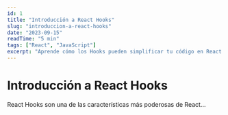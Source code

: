 ```yaml
---
id: 1
title: "Introducción a React Hooks"
slug: "introduccion-a-react-hooks"
date: "2023-09-15"
readTime: "5 min"
tags: ["React", "JavaScript"]
excerpt: "Aprende cómo los Hooks pueden simplificar tu código en React..."
---
```


# Introducción a React Hooks

React Hooks son una de las características más poderosas de React...
